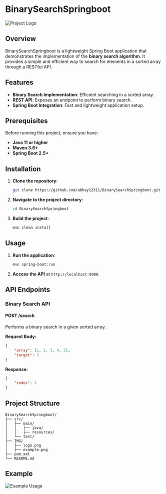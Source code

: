 # BinarySearchSpringboot

![Project Logo](IMG/logo.png)

## Overview
BinarySearchSpringboot is a lightweight Spring Boot application that demonstrates the implementation of the **binary search algorithm**. It provides a simple and efficient way to search for elements in a sorted array through a RESTful API.

## Features
- **Binary Search Implementation**: Efficient searching in a sorted array.
- **REST API**: Exposes an endpoint to perform binary search.
- **Spring Boot Integration**: Fast and lightweight application setup.

## Prerequisites
Before running this project, ensure you have:
- **Java 11 or higher**
- **Maven 3.6+**
- **Spring Boot 2.5+**

## Installation
1. **Clone the repository**:
    ```bash
    git clone https://github.com/abhay12311/BinarySearchSpringboot.git
    ```
2. **Navigate to the project directory**:
    ```bash
    cd BinarySearchSpringboot
    ```
3. **Build the project**:
    ```bash
    mvn clean install
    ```

## Usage
1. **Run the application**:
    ```bash
    mvn spring-boot:run
    ```
2. **Access the API** at `http://localhost:8080`.

## API Endpoints
### **Binary Search API**
#### **POST /search**  
Performs a binary search in a given sorted array.

**Request Body:**
```json
{
    "array": [1, 2, 3, 4, 5],
    "target": 3
}
```

**Response:**
```json
{
    "index": 2
}
```

## Project Structure
```
BinarySearchSpringboot/
├── src/
│   ├── main/
│   │   ├── java/
│   │   ├── resources/
│   └── test/
├── IMG/
│   ├── logo.png
│   ├── example.png
├── pom.xml
└── README.md
```

## Example
![Example Usage](imgs/example.png)

